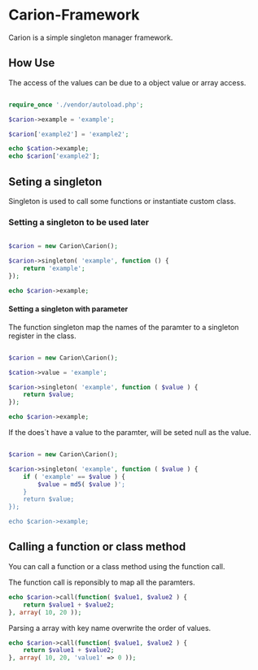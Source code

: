 # Carion-Framework

Carion is a simple singleton manager framework.

## How Use

The access of the values can be due to a object value or array access.
```php

require_once './vendor/autoload.php';

$carion->example = 'example';

$carion['example2'] = 'example2';

echo $cation->example;
echo $carion['example2'];

```

## Seting a singleton

Singleton is used to call some functions or instantiate custom class.

### Setting a singleton to be used later
```php

$carion = new Carion\Carion();

$carion->singleton( 'example', function () {
    return 'example';
});

echo $carion->example;
```

#### Setting a singleton with parameter
The function singleton map the names of the paramter to a
singleton register in the class.
```php

$carion = new Carion\Carion();

$cation->value = 'example';

$carion->singleton( 'example', function ( $value ) {
    return $value;
});

echo $carion->example;
```

If the does`t have a value to the paramter, will be seted null as the value.
```php

$carion = new Carion\Carion();

$carion->singleton( 'example', function ( $value ) {
    if ( 'example' == $value ) {
        $value = md5( $value )';
    }
    return $value;
});

echo $carion->example;
```

## Calling a function or class method

You can call a function or a class method using the function call.

The function call is reponsibly to map all the paramters.
```php
echo $carion->call(function( $value1, $value2 ) {
    return $value1 + $value2;
}, array( 10, 20 ));
```

Parsing a array with key name overwrite the order of values.
```php
echo $carion->call(function( $value1, $value2 ) {
    return $value1 + $value2;
}, array( 10, 20, 'value1' => 0 ));
```